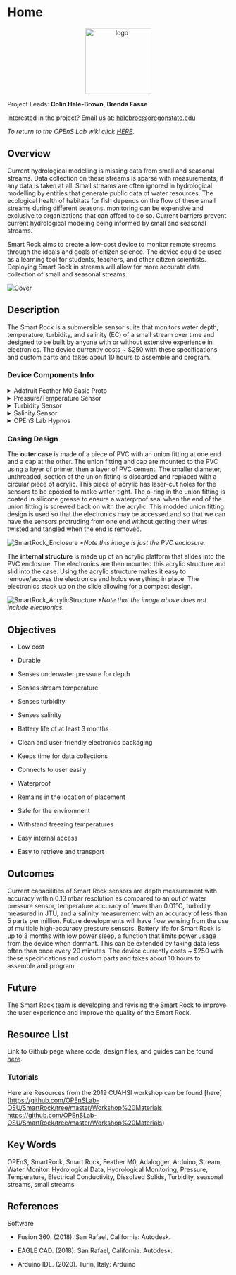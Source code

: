 # Home

<p align="center">
    <img src="https://user-images.githubusercontent.com/22950096/106803380-03dd9180-6619-11eb-9fe8-4dbe40daf72f.png" alt="logo" height="150"></a>
<p>

Project Leads: **Colin Hale-Brown**, **Brenda Fasse**

<!-- Past team members **Annika Sundstorm** -->

Interested in the project? Email us at: halebroc@oregonstate.edu

<!--**We are taking pre-orders for the V3 Smart Rock at the form [HERE](https://forms.gle/heTsUhmxyKFWzNU9A).**-->
<!--
**Smart Rock Virtual Workshop with CUAHSI**: [Open Hydrological Sensor Technologies: DIY Stream Sensor Networks](https://www.cuahsi.org/education/training/training-and-workshops/open-hydrological-sensor-technologies-diy-stream-sensor-networks):
Monday September 20 - Wednesday September 22, 9:00 am PT  - 12:00 pm PT. [**Register**](https://web.cvent.com/event/a9b4330e-efd9-4988-a294-09152a079004/summary) by August 30 at 11:59 PM ET.
-->
_To return to the OPEnS Lab wiki click [HERE](https://github.com/OPEnSLab-OSU/SmartRock)._

## Overview
Current hydrological modelling is missing data from small and seasonal streams. Data collection on these streams is sparse with measurements, if any data is taken at all. Small streams are often ignored in hydrological modelling by entities that generate public data of water resources. The ecological health of habitats for fish depends on the flow of these small streams during different seasons. monitoring can be expensive and exclusive to organizations that can afford to do so. Current barriers prevent current hydrological modeling being informed by small and seasonal streams. 

Smart Rock aims to create a low-cost device to monitor remote streams through the ideals and goals of citizen science. The device could be used as a learning tool for students, teachers, and other citizen scientists. Deploying Smart Rock in streams will allow for more accurate data collection of small and seasonal streams.

![Cover](https://user-images.githubusercontent.com/22950096/106802651-160b0000-6618-11eb-814b-6e9be7e951d1.jpg)
<!--- https://user-images.githubusercontent.com/22950096/106802651-160b0000-6618-11eb-814b-6e9be7e951d1.jpg, https://user-images.githubusercontent.com/22950096/103161041-477aeb00-4791-11eb-861f-7c8f8370842b.jpg, 98612647-70125880-22a9-11eb-8660-03565f0426d8.png -->

## Description

The Smart Rock is a submersible sensor suite that monitors water depth, temperature, turbidity, and salinity (EC) of a small stream over time and designed to be built by anyone with or without extensive experience in electronics.<!-- Current capabilities of Smart Rock sensors are depth measurement with accuracy within 0.13 mbar resolution as compared to an out of water pressure sensor, temperature accuracy of fewer than 0.01°C, turbidity measured in JTU, and a salinity measurement that increases accuracy to less than 5 parts per million. Battery life for Smart Rock is up to 3 months with low power sleep, a function that limits power usage from the device when dormant. This can be extended by taking data less often than once every 20 minutes.--> The device currently costs ~ $250 with these specifications and custom parts and takes about 10 hours to assemble and program.

<!--
| Specification  | Metric | Value| SR Version | Date |
| ------------- | ------------- | ------------- | ------------- | -------------
| Battery life	| Months  | In Testing | 3 |
| Electrical conductivity | µs | In Testing | 3 |
| MS5803 Pressure | mbar | In Testing | 3 |
| MS5803 Temperature | °C | In Testing | 3 | 
| Turbidity | JTU | In Testing | 3 |
-->

### Device Components Info

<details>
<summary>Adafruit Feather M0 Basic Proto</summary>

General Description/how it works:
	The Feather M0 Basic Proto is an Arduino-compatible microcontroller that runs on 3.3 volts. A 3.3 volt regulator allows for a 3.7 volt lithium polymer battery to be used. The feather has a 500mA peak current, has 20 GPIO pins, 10 analog inputs, and 1 analog output. These pins allow users to connect their sensors and motors to the controller to program readability and functions with Arduino.

Smart Rock Use Validation:
	The Feather M0 Basic Proto acts as the main microcontroller for Smart Rock. Integrated into the electronics stack, the feather gives inputs to sensors and other electronics and reads outputs. Sensors operate on the I2C interface and analog inputs. The Feather saves data to SD in a spreadsheet from the stream on Hypnos.
</details>

<details>
<summary>Pressure/Temperature Sensor</summary>

General Description/how it works: 
The pressure sensor runs on 3 volts from a microcontroller or direct source. The MS5803 Pressure sensor uses piezoresistivity to output pressure readings. Piezoresistivity is the change in electrical resistivity of a semiconductor when mechanical strain is applied. The sensor converts an analog output into a 24 digit output that runs on the I2C protocol. The sensor additionally provides a 24 digit output for temperature. The sensor has been calibrated at 2 temperatures and 2 pressures and 6 coefficients are calculated and stored in a 128-bit PROM. When taking new readings, the device first reads this calibration data. The digital pressure data (D1) and digital temperature data (D2) are read and temperature and pressure are then calculated. Temperature is calculated in two steps: subtracting the read temperature from the reference temperature and comparing to the temperature coefficient from calibration. Then, the electrical sensitivity is read and the actual temperature calculation is used in another calculation regarding the pressure offset caused by temperature. Following I2C protocol communication, SDA (Serial Data) output conveys the pressure and temperature readings to a microcontroller.

![pressure](https://user-images.githubusercontent.com/55994278/68499563-51006700-020e-11ea-9e18-eb9015dd35ad.png)

MS580302BA Water Level Spec
| Pressure | Condition | Min | Max | Unit |
| -------- | --------- | --- | --- | ---- |
| Operating Range | Full Accuracy | 300 | 1100 | mbar |
| Extended Range | Linear Range | 10 | 2000 | mbar |
| Absolute Accuracy | at 25°C |  |  |  mbar |
| Absolute Accuracy | at 25°C |  |  |  mbar |
| Absolute Accuracy | at 25°C |  |  |  mbar |
| Absolute Accuracy | at 25°C |  |  |  mbar |
| Maximum Error | VDD=1.8V...3.6V | -2.5 | +2.5 | mbar |
| Stability |  | -1 | +1 | mbar/yr |

MS580302BA Water Temperature Spec
| Temperature | Condition | Min | Max | Unit |
| ----------- | --------- | --- | --- | ---- |
| Range |  | -40 | +85 | °C |
| Absolute Accuracy | at 25°C | -0.8 | +0.8 | °C |
| Absolute Accuracy | -20...85°C | -2.0 | +2.0 | °C |
| Absolute Accuracy | -40...85°C | -4.0 | +4.0 | °C |
| Maximum Error | VDD=1.8V...3.6V |-0.5 | +0.5 | °C |

The data above is from the data sheet provided by the manufacturer, a complete data sheet for the sensor can be found [here](https://www.te.com/commerce/DocumentDelivery/DDEController?Action=showdoc&DocId=Data+Sheet%7FMS5803-02BA%7FB3%7Fpdf%7FEnglish%7FENG_DS_MS5803-02BA_B3.pdf%7FCAT-BLPS0010) if you are interested in more details.

Smart Rock Use Validation:
	The pressure and temperature gives a two for one. Costing $10.72, this sensor provides the two primary measurements we need with one sensor. Measuring temperature and depth of a stream are the most useful in determining basic data about a remote and unknown stream. With a custom PCB designed for this sensor, connecting the sensor to the microcontroller is made easier. Following I2C protocol, the sensor is already implemented into LOOM_Library. This allows for the programming of the system to be simple. The sensor gives accurate and useful data within our budget. The size of the sensor is also fairly small and easy to make water proof.

</details>

<details>
<summary>Turbidity Sensor</summary>

General Description/ How it works:
	Turbidity is the measurement of the cloudiness in a liquid. This sensor uses a measurement of light transmittance to determined the total suspended solids (TSS) in the liquid. TSS increases with turbidity. Turbidity is measured in JTU which can be used to determine the cleanliness of the water, water erosion, and pollution. The sensor gives an analog output that can be converted to a measurement in JTU. Using a laser signal between two nodes, the device can convert cloudiness to JTU.

Smart Rock Use Validation:
	Turbidity in a stream can indicate the overall quality of the water and gives an idea for the amount of erosion occurring. Adding this sensor to the Smart Rock is both cheap and simple. The sensor from DF Robot costs $9.90, making it easy to keep Smart Rock inexpensive. The sensor can be hooked up to the Smart Rock through three easy connections, 3V power, GND, and an analog port. Implementing the sensor board to the electronics is relatively simple because it comes with a PCB that can be wired to the Smart Rock EC Breakout Board.

![Turbidity](https://user-images.githubusercontent.com/55994278/68499653-92911200-020e-11ea-93e1-7fa27406e73d.png)

</details>

<details>
<summary>Salinity Sensor</summary>

General Description/How it works:
	TDS measures the amount of organic and inorganic dissolved solids in the liquid. Using electrical conductivity, the sensor gives an analog reading that corresponds to the amount of minerals in the water. The sensor has two probes and the interference between them changes the voltage and an analog reading can be taken. The sensor is built into the same board as the MS5803 and connects to the EC Breakout Board on the electronics stack.

Smart Rock Use Validation:
	Having a salinity measurement on the Smart Rock is cost effective and important to proving the capability of the sensor package. Electrical conductivity gives an idea to the amount of salts and minerals in the stream and can be used to determine the overall health of the stream. With this sensor costing ~$15.00, much less than similar probes, the price of having this on the Smart Rock is low enough to implement. The size of the probe is small and can be sealed to be waterproof easily.
</details>

<details>
<summary>OPEnS Lab Hypnos</summary>

General Description/ How it works:
	The Hypnos board is an attachable precision I2C integrated real time clock and data logger. A crystal is used to keep time and is temperature compensated inside the chip. A coin cell battery is plugged into the board to keep time even when the a feather battery is not connected. Data can be saved and read from SPI or I2C protocol communication.

Smart Rock Use Validation:
	The Smart Rock is using the Hypnos to keep temperature compensated time as well as storing all the data read by the sensors while in the stream bed. Smart Rock takes data every 20 minutes and this device allows such to happen. The RTC sends a square wave signal to a digital pin on the feather to wake the device from the power sleep to take data. Having this RTC allows for the device to keep time even in a low-power sleep mode.

More information about the Hypnos Board can be found [here](https://github.com/OPEnSLab-OSU/OPEnS-Lab-Home/wiki/Hypnos).
</details>

### Casing Design

The **outer case** is made of a piece of PVC with an union fitting at one end and a cap at the other. The union fitting and cap are mounted to the PVC using a layer of primer, then a layer of PVC cement. The smaller diameter, unthreaded, section of the union fitting is discarded and replaced with a circular piece of acrylic. This piece of acrylic has laser-cut holes for the sensors to be epoxied to make water-tight. The o-ring in the union fitting is coated in silicone grease to ensure a waterproof seal when the end of the union fitting is screwed back on with the acrylic. This modded union fitting design is used so that the electronics may be accessed and so that we can have the sensors protruding from one end without getting their wires twisted and tangled when the end is removed. 

![SmartRock_Enclosure](https://user-images.githubusercontent.com/22950096/124837006-dfc00c80-df38-11eb-9002-7ebd81290e0e.PNG)
_*Note this image is just the PVC enclosure._

The **internal structure** is made up of an acrylic platform that slides into the PVC enclosure. The electronics are then mounted this acrylic structure and slid into the case. Using the acrylic structure makes it easy to remove/access the electronics and holds everything in place. The electronics stack up on the slide allowing for a compact design.

![SmartRock_AcrylicStructure](https://user-images.githubusercontent.com/22950096/124837952-b56f4e80-df3a-11eb-936f-739e94609acf.PNG)
_*Note that the image above does not include electronics._

## Objectives

*  Low cost

*  Durable

*  Senses underwater pressure for depth

*  Senses stream temperature

*  Senses turbidity

*  Senses salinity

*  Battery life of at least 3 months

*  Clean and user-friendly electronics packaging

*  Keeps time for data collections

*  Connects to user easily

*  Waterproof

*  Remains in the location of placement

*  Safe for the environment

*  Withstand freezing temperatures

*  Easy internal access

*  Easy to retrieve and transport

## Outcomes

Current capabilities of Smart Rock sensors are depth measurement with accuracy within 0.13 mbar resolution as compared to an out of water pressure sensor, temperature accuracy of fewer than 0.01°C, turbidity measured in JTU, and a salinity measurement with an accuracy of less than 5 parts per million. Future developments will have flow sensing from the use of multiple high-accuracy pressure sensors. Battery life for Smart Rock is up to 3 months with low power sleep, a function that limits power usage from the device when dormant. This can be extended by taking data less often than once every 20 minutes. The device currently costs ~ $250 with these specifications and custom parts and takes about 10 hours to assemble and program.

<!--
### Field Test January 2020
![FieldTestphoto](https://user-images.githubusercontent.com/22950096/98614763-ef099000-22ad-11eb-8338-27d382e8bbb8.JPG)
![Turbidityresults](https://user-images.githubusercontent.com/46762333/80996902-72c15c00-8df5-11ea-9c2e-b5dc42e5fc3a.JPG)
![TDSResults](https://user-images.githubusercontent.com/46762333/80996988-91275780-8df5-11ea-907d-722e793f9230.JPG)
![BatteryResults](https://user-images.githubusercontent.com/46762333/80997060-ad2af900-8df5-11ea-9e59-19daa2c9bf59.JPG)
-->

## Future

The Smart Rock team is developing and revising the Smart Rock to improve the user experience and improve the quality of the Smart Rock. 

## Resource List

Link to Github page where code, design files, and guides can be found [here](https://github.com/OPEnSLab-OSU/SmartRock).

### Tutorials

Here are Resources from the 2019 CUAHSI workshop can be found [here](https://github.com/OPEnSLab-OSU/SmartRock/tree/master/Workshop%20Materials https://github.com/OPEnSLab-OSU/SmartRock/tree/master/Workshop%20Materials)

## Key Words
OPEnS, SmartRock, Smart Rock, Feather M0, Adalogger, Arduino, Stream, Water Monitor, Hydrological Data, Hydrological Monitoring, Pressure, Temperature, Electrical Conductivity, Dissolved Solids, Turbidity, seasonal streams, small streams

## References

Software

*  Fusion 360. (2018). San Rafael, California: Autodesk.

*  EAGLE CAD. (2018). San Rafael, California: Autodesk.

*  Arduino IDE. (2020). Turin, Italy: Arduino

